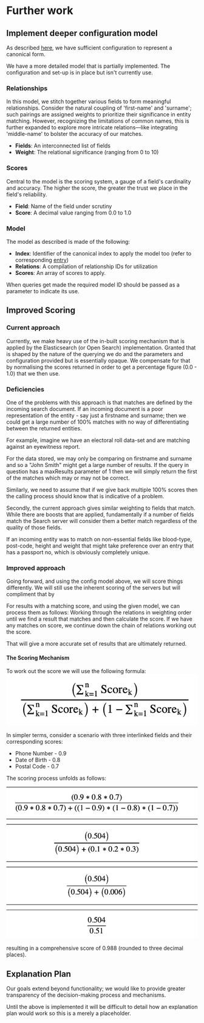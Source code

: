# Further work

## Implement deeper configuration model

As described [here](canonical-config.md), we have sufficient configuration to represent a canonical form.

We have a more detailed model that is partially implemented. The configuration and set-up is in place but isn't 
currently use.


### Relationships
In this model, we stitch together various fields to form meaningful relationships. Consider the natural coupling of 
'first-name' and 'surname'; such pairings are assigned weights to prioritize their significance in entity matching. 
However, recognizing the limitations of common names, this is further expanded to explore more intricate 
relations—like integrating 'middle-name' to bolster the accuracy of our matches.

* **Fields**: An interconnected list of fields
* **Weight**: The relational significance (ranging from 0 to 10)

### Scores
Central to the model is the scoring system, a gauge of a field's cardinality and accuracy. The higher the score, the greater the trust we place in the field's reliability.

* **Field**: Name of the field under scrutiny
* **Score**: A decimal value ranging from 0.0 to 1.0


### Model
The model as described is made of the following:
* **Index**: Identifier of the canonical index to apply the model too (refer to corresponding [entry](canonical-config.md#index))
* **Relations**: A compilation of relationship IDs for utilization
* **Scores**: An array of scores to apply.

When queries get made the required model ID should be passed as a parameter to indicate its use.

## Improved Scoring
### Current approach
Currently, we make heavy use of the in-built scoring mechanism that is applied by the Elasticsearch (or Open Search)
implementation. Granted that is shaped by the nature of the querying we do and the parameters and configuration 
provided but is essentially opaque. We compensate for that by normalising the scores returned in order to get a 
percentage figure (0.0 - 1.0) that we then use.

### Deficiencies
One of the problems with this approach is that matches are defined by the incoming search document. If an incoming 
document is a poor representation of the entity - say just a firstname and surname; then we could get a large number 
of 100% matches with no way of differentiating between the returned entities. 

For example, imagine we have an electoral roll data-set and are matching against an eyewitness report.

For the data stored, we may only be comparing on firstname and surname and so a "John Smith" might get a large 
number of results. If the query in question has a maxResults parameter of 1 then we will simply return the first of 
the matches which may or may not be correct.

Similarly, we need to assume that if we give back multiple 100% scores then the calling process should know that is 
indicative of a problem.

Secondly, the current approach gives similar weighting to fields that match. While there are boosts that are applied,
fundamentally if a number of fields match the Search server will consider them a better match regardless of the 
quality of those fields. 

If an incoming entity was to match on non-essential fields like blood-type, post-code, height and weight
that might take preference over an entry that has a passport no, which is obviously completely unique.

### Improved approach
Going forward, and using the config model above, we will score things differently.  We will still use the inherent 
scoring of the servers but will compliment that by 

For results with a matching score, and using the given model, we can process them as follows:
Working through the relations in weighting order until we find a result that matches and then calculate the score. 
If we have any matches on score, we continue down the chain of relations working out the score.

That will give a more accurate set of results that are ultimately returned.

#### The Scoring Mechanism
To work out the score we will use the following formula:
![Formula](images/scoring_formula.png)

In simpler terms, consider a scenario with three interlinked fields and their corresponding scores:
* Phone Number - 0.9
* Date of Birth - 0.8
* Postal Code - 0.7

The scoring process unfolds as follows:

![Formula](images/scoring_formula_2.png)

resulting in a comprehensive score of 0.988 (rounded to three decimal places).

## Explanation Plan 
Our goals extend beyond functionality; we would like to provide greater transparency of the decision-making process 
and mechanisms.

Until the above is implemented it will be difficult to detail how an explanation plan would work so this is a 
merely a placeholder. 
